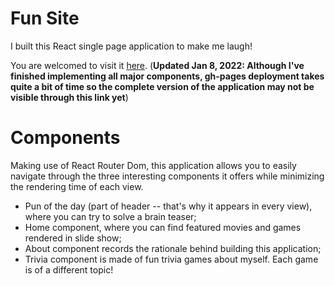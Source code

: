 # Fun Site
I built this React single page application to make me laugh!

You are welcomed to visit it [here](https://github.com/xingl213/react-fun-site). (**Updated Jan 8, 2022: Although I've finished implementing all major components, gh-pages deployment takes quite a bit of time so the complete version of the application may not be visible through this link yet**)

# Components
Making use of React Router Dom, this application allows you to easily navigate through the three interesting components it offers while minimizing the rendering time of each view.
- Pun of the day (part of header -- that's why it appears in every view), where you can try to solve a brain teaser;
- Home component, where you can find featured movies and games rendered in slide show;
- About component records the rationale behind building this application;
- Trivia component is made of fun trivia games about myself. Each game is of a different topic!
